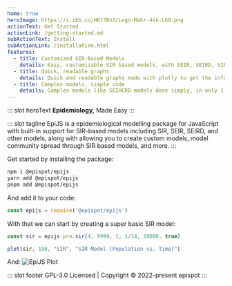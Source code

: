 ```yaml
---
home: true
heroImage: https://i.ibb.co/HKt7Bn3/Logo-Makr-4sk-LGO.png
actionText: Get Started
actionLink: /getting-started.md
subActionText: Install
subActionLink: /installation.html
features:
  - title: Customized SIR-Based Models
    details: Easy, customizable SIR based models, with SEIR, SEIRD, SIR, and more models for you to choose from.
  - title: Quick, readable graphs
    details: Quick and readable graphs made with plotly to get the info you need, when you need it.
  - title: Complex models, simple code
    details: Complex models like SEIHCRD models done simply, in only 1-line of code.
---
```


::: slot heroText
<b class="gradient">Epidemiology,</b> Made Easy
:::

::: slot tagline
EpiJS is a epidemiological modelling package for JavaScript with built-in support for SIR-based models including SIR, SEIR, SEIRD, and other models, along with allowing you to create custom models, model community spread through SIR based models, and more.
:::

Get started by installing the package:
```sh
npm i @epispot/epijs
yarn add @epispot/epijs
pnpm add @epispot/epijs
```
And add it to your code:
```javascript
const epijs = require('@epispot/epijs')
```
With that we can start by creating a super basic SIR model:
```javascript
const sir = epijs.pre.sir(4, 9999, 1, 1/14, 10000, true)

plot(sir, 100, "SIR", "SIR Model (Population vs. Time)")
```
And:
![EpiJS Plot](https://user-images.githubusercontent.com/55121845/148659758-4541ec34-2978-4a52-be3c-710d65d96d02.png)

::: slot footer
GPL-3.0 Licensed | Copyright © 2022-present epispot
:::